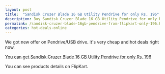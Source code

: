 ```yaml
---
layout: post
title:  "Sandisk Cruzer Blade 16 GB Utility Pendrive for only Rs. 196"
description: Buy Sandisk Cruzer Blade 16 GB Utility Pendrive for only Rs. 196 from flipkart. 
permalink: /sandisk-cruzer-blade-16gb-pendrive-from-flipkart-only-196.html
categories: hot-deals-online
---
```


We got new offer on Pendrive/USB drive. It's very cheap and hot deals right now.  

<a href="https://www.flipkart.com/sandisk-cruzer-blade-16-gb-utility-pendrive/p/itmf6vyqugk3g8gn" rel="nofollow" target="_blank">You can get Sandisk Cruzer Blade 16 GB Utility Pendrive for only Rs. 196</a>

You can see products details on FlipKart.

